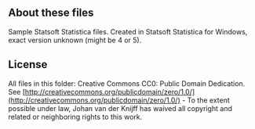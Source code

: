 ## About these files
Sample Statsoft Statistica files. Created in Statsoft Statistica for Windows, exact version unknown (might be 4 or 5).  

## License
All files in this folder: Creative Commons CC0: Public Domain Dedication. See [http://creativecommons.org/publicdomain/zero/1.0/](http://creativecommons.org/publicdomain/zero/1.0/) - To the extent possible under law, Johan van der Knijff has waived all copyright and related or neighboring rights to this work.